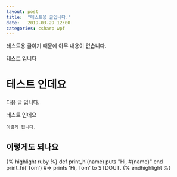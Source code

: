 ```yaml
---
layout: post
title:  "테스트용 글입니다."
date:   2019-03-29 12:00
categories: csharp wpf
---
```

테스트용 글이기 때문에 아무 내용이 없습니다.

테스트 입니다

# 테스트 인데요
다음 글 입니다.

테스트 인데요

    이렇게 됩니다.

## 이렇게도 되나요

{% highlight ruby %}
def print_hi(name)
  puts "Hi, #{name}"
end
print_hi('Tom')
#=> prints 'Hi, Tom' to STDOUT.
{% endhighlight %}